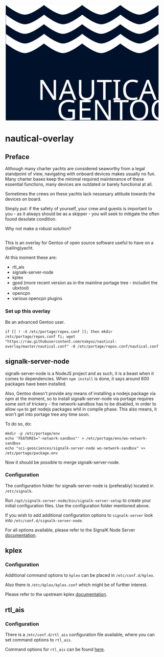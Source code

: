 <div align="center">
	<img width="500" height="375" src="artwork/nautical-gentoo.svg" alt="Nautical Gentoo">
	<br>
</div>


# nautical-overlay


## Preface

Although many charter yachts are considered seaworthy from a legal standpoint of view, navigating with onboard devices makes usually no fun.
Many charter bases keep the minimal required maintenance of these essential functions, many devices are outdated or barely functional at all.

Sometimes the crews on these yachts lack nessesary attitude towards the devices on board.

Simply put: if the safety of yourself, your crew and guests is important to you - as it always should be as a skipper - you will seek to mitigate the often found desolate condition.

Why not make a robust solution?

##
This is an overlay for Gentoo of open source software useful to have on a (sailing)yacht.

At this moment these are:
* rtl_ais
* signalk-server-node
* kplex
* gpsd (more recent version as in the mainline portage tree - includint the ubxtool)
* opencpn
* various opencpn plugins

### Set up this overlay

Be an advanced Gentoo user.

```
if [[ ! -d /etc/portage/repos.conf ]]; then mkdir /etc/portage/repos.conf fi; wget "https://raw.githubusercontent.com/nxmyoz/nautical-overlay/master/nautical.conf" -O /etc/portage/repos.conf/nautical.conf
```

## signalk-server-node

signalk-server-node is a NodeJS project and as such, it is a beast when it comes to dependencies.
When `npm install` is done, it says around 600 packages have been installed.

Also, Gentoo doesn't provide any means of installing a nodejs package via npm at the moment, so to install signalk-server-node via portage requires some sort of trickery - the network-sandbox has to be disabled, in order to allow `npm` to get nodejs packages whil in compile phase. This also means, it won't get into portage tree any time soon.

To do so, do:

```
mkdir -p /etc/portage/env
echo 'FEATURES="-network-sandbox"' > /etc/portage/env/wo-network-sandbox
echo "sci-geosciences/signalk-server-node wo-network-sandbox" >> /etc/portage/package.env
```
Now it should be possible to merge signalk-server-node.

### Configuration

The configuration folder for signalk-server-node is (preferably) located in `/etc/signalk`.

Run `/opt/signalk-server-node/bin/signalk-server-setup` to create your initial configuration files. Use the configuration folder mentioned above.

If you wish to add additional configuration options to `signalk-server` look into `/etc/conf.d/signalk-server-node`.

For all options available, please refer to the SignalK Node Server [documentation](https://github.com/SignalK/signalk-server-node).

## kplex

### Configuration

Additional command options to `kplex` can be placed in `/etc/conf.d/kplex`.

Also there is `/etc/kplex/kplex.conf` which might be of further interest.

Please refer to the upstream kplex [documentation](http://www.stripydog.com/kplex/configuration.html).

## rtl_ais

### Configuration

There is a `/etc/conf.d/rtl_ais` configuration file available, where you can set command options to `rtl_ais`.

Command options for `rtl_ais` can be found [here](https://github.com/dgiardini/rtl-ais).
